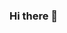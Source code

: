 ### Hi there 👋

<!--
**chari00/chari00** is a ✨ _special_ ✨ repository because its `README.md` (this file) appears on your GitHub profile.

Here are some ideas to get you started:

- 🌱 I’m currently taking a full-stack web development course in School of Code.
- ⚡ Fun fact: I used my holiday as an excuse to catch Pokémon in Bournemouth. 🙈🤭 

- 🔭 I’m currently working on ...
- 👯 I’m looking to collaborate on ...
- 🤔 I’m looking for help with ...
- 💬 Ask me about ...
- 📫 How to reach me: ...
- 😄 Pronouns: ...
-->
